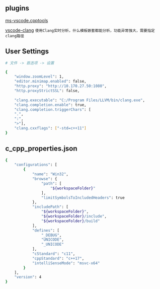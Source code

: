 ## plugins
[ms-vscode.cpptools](https://marketplace.visualstudio.com/items?itemName=ms-vscode.cpptools)

[vscode-clang](https://marketplace.visualstudio.com/items?itemName=mitaki28.vscode-clang)
`使用Clang实时分析，什么模板嵌套都能分析，功能异常强大，需要指定clang路径`

## User Settings
```bash
# 文件 -> 首选项 -> 设置

{
    "window.zoomLevel": 1,
    "editor.minimap.enabled": false,
    "http.proxy": "http://10.170.27.50:1080",
    "http.proxyStrictSSL": false,
    
    "clang.executable": "C:/Program Files/LLVM/bin/clang.exe",
    "clang.completion.enable": true,
    "clang.completion.triggerChars": [
    ".",
    ":",
    ">"],
    "clang.cxxflags": ["-std=c++11"]
}
```

## c_cpp_properties.json
```bash
{
    "configurations": [
        {
            "name": "Win32",
            "browse": {
                "path": [
                    "${workspaceFolder}"
                ],
                "limitSymbolsToIncludedHeaders": true
            },
            "includePath": [
                "${workspaceFolder}",
                "${workspaceFolder}/include",
                "${workspaceFolder}/build"
            ],
            "defines": [
                "_DEBUG",
                "UNICODE",
                "_UNICODE"
            ],
            "cStandard": "c11",
            "cppStandard": "c++17",
            "intelliSenseMode": "msvc-x64"
        }
    ],
    "version": 4
}
```
